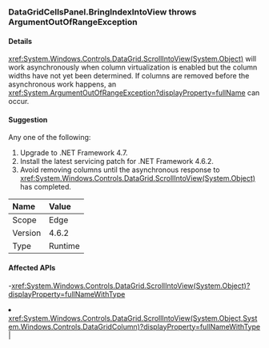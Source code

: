 ### DataGridCellsPanel.BringIndexIntoView throws ArgumentOutOfRangeException

#### Details

<xref:System.Windows.Controls.DataGrid.ScrollIntoView(System.Object)> will work asynchronously when column virtualization is enabled but the column widths have not yet been determined.  If columns are removed before the asynchronous work happens, an <xref:System.ArgumentOutOfRangeException?displayProperty=fullName> can occur.

#### Suggestion

Any one of the following:<ol><li>Upgrade to .NET Framework 4.7.</li><li>Install the latest servicing patch for .NET Framework 4.6.2.</li><li>Avoid removing columns until the asynchronous response to <xref:System.Windows.Controls.DataGrid.ScrollIntoView(System.Object)> has completed.</li></ol>

| Name    | Value       |
|:--------|:------------|
| Scope   |Edge|
|Version|4.6.2|
|Type|Runtime

#### Affected APIs

-<xref:System.Windows.Controls.DataGrid.ScrollIntoView(System.Object)?displayProperty=fullNameWithType></li><li><xref:System.Windows.Controls.DataGrid.ScrollIntoView(System.Object,System.Windows.Controls.DataGridColumn)?displayProperty=fullNameWithType></li></ul>|
